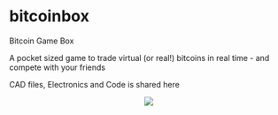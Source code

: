 # bitcoinbox
Bitcoin Game Box

A pocket sized game to trade virtual (or real!) bitcoins in real time - and compete with your friends

CAD files, Electronics and Code is shared here

<div style="text-align:center">
<img src="/bitcoinbox/bitcoinbox.jpg" />
</div>
